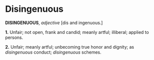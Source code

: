 # Disingenuous

**DISINGENUOUS**, _adjective_ \[dis and ingenuous.\]

**1.** Unfair; not open, frank and candid; meanly artful; illiberal; applied to persons.

**2.** Unfair; meanly artful; unbecoming true honor and dignity; as _disingenuous_ conduct; _disingenuous_ schemes.